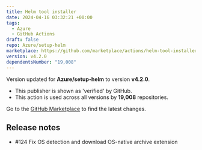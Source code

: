 ```yaml
---
title: Helm tool installer
date: 2024-04-16 03:32:21 +00:00
tags:
  - Azure
  - GitHub Actions
draft: false
repo: Azure/setup-helm
marketplace: https://github.com/marketplace/actions/helm-tool-installer
version: v4.2.0
dependentsNumber: "19,008"
---
```



Version updated for **Azure/setup-helm** to version **v4.2.0**.
- This publisher is shown as 'verified' by GitHub.
- This action is used across all versions by **19,008** repositories.

Go to the [GitHub Marketplace](https://github.com/marketplace/actions/helm-tool-installer) to find the latest changes.

## Release notes

-  #124 Fix OS detection and download OS-native archive extension
